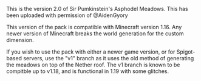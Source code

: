 This is the version 2.0 of Sir Pumkinstein's Asphodel Meadows. This has been uploaded with permission of @AidenGyory

This version of the pack is compatible with Minecraft version 1.16. Any newer version of Minecraft breaks the world generation for the custom dimension. 

If you wish to use the pack with either a newer game version, or for Spigot-based servers, use the "v1" branch as it uses the old method of generating the meadows on top of the Nether roof. The v1 branch is known to be compitble up to v1.18, and is functional in 1.19 with some glitches.
